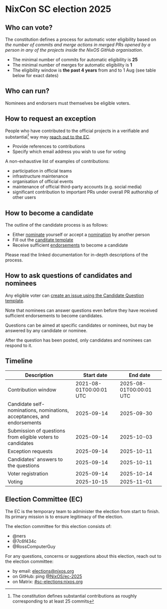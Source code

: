 NixCon SC election 2025
=======================

## Who can vote?

The constitution defines a process for automatic voter eligibility based on *the number of commits and merge actions in merged PRs opened by a person in any of the projects inside the NixOS GitHub organisation*.
- The minimal number of commits for automatic eligibility is **25**
- The minimal number of merges for automatic eligibility is **1**
- The eligibility window is **the past 4 years** from and to 1 Aug (see table below for exact dates)

## Who can run?

Nominees and endorsers must themselves be eligible voters.

## How to request an exception

People who have contributed to the official projects in a verifiable and substantial[^1] way may [reach out to the EC](#election-committee-ec).
- Provide references to contributions
- Specify which email address you wish to use for voting

A non-exhaustive list of examples of contributions:
- participation in official teams
- infrastructure maintenance
- organisation of official events
- maintenance of official third-party accounts (e.g. social media)
- significant contribution to important PRs under overall PR authorship of other users

[^1]: The constitution defines substantial contributions as roughly corresponding to at least 25 commits

## How to become a candidate

The outline of the candidate process is as follows:
- Either [nominate](./doc/nominate.md) yourself or accept a [nomination](./doc/nominate.md) by another person
- Fill out the [canditate template](./doc/candidate-template.md)
- Receive sufficient [endorsements](./doc/endorse.md) to become a candidate

Please read the linked documentation for in-depth descriptions of the process.

## How to ask questions of candidates and nominees

Any eligible voter can [create an issue using the Candidate Question template](https://github.com/nixcon/SC-election-2025/issues/new?template=candidate-question.yml).

Note that nominees can answer questions even before they have received sufficient endorsements to become candidates.

Questions can be aimed at specific candidates or nominees, but may be answered by any candidate or nominee.

After the question has been posted, only candidates and nominees can respond to it.

## Timeline

| Description             | Start date              | End date                |
| ----------------------- | ----------------------- | ----------------------- |
| Contribution window     | 2021-08-01T00:00:01 UTC | 2025-08-01T00:00:01 UTC |
| Candidate self-nominations, nominations, acceptances, and endorsements | 2025-09-14 | 2025-09-30 |
| Submission of questions from eligible voters to candidates | 2025-09-14 | 2025-10-03 |
| Exception requests      | 2025-09-14              | 2025-10-11              |
| Candidates' answers to the questions | 2025-09-14 | 2025-10-11              |
| Voter registration      | 2025-09-14              | 2025-10-14              |
| Voting                  | 2025-10-15              | 2025-11-01              |

## Election Committee (EC)

The EC is the temporary team to administer the election from start to finish. Its primary mission is to ensure legitimacy of the election.

The election committee for this election consists of:
- @ners
- @7c6f434c
- @RossComputerGuy

For any questions, concerns or suggestions about this election, reach out to the election committee:
- by email: elections@nixos.org
- on GitHub: ping [@NixOS/ec-2025](https://github.com/orgs/NixOS/teams/ec-2025)
- on Matrix: [#sc-elections:nixos.org](https://matrix.to/#/#sc-elections:nixos.org)
